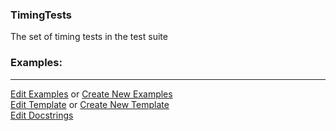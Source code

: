 ### <a id="Peeves.TestUtils.TimingTests">TimingTests</a>
The set of timing tests in the test suite

### Examples:


___

[Edit Examples](https://github.com/McCoyGroup/References/edit/gh-pages/Documentation/examples/Peeves/TestUtils/TimingTests.md) or 
[Create New Examples](https://github.com/McCoyGroup/References/new/gh-pages/?filename=Documentation/examples/Peeves/TestUtils/TimingTests.md) <br/>
[Edit Template](https://github.com/McCoyGroup/References/edit/gh-pages/Documentation/templates/Peeves/TestUtils/TimingTests.md) or 
[Create New Template](https://github.com/McCoyGroup/References/new/gh-pages/?filename=Documentation/templates/Peeves/TestUtils/TimingTests.md) <br/>
[Edit Docstrings](https://github.com/McCoyGroup/Peeves/edit/master/TestUtils/TimingTests/__init__.py?message=Update%20Docs)

